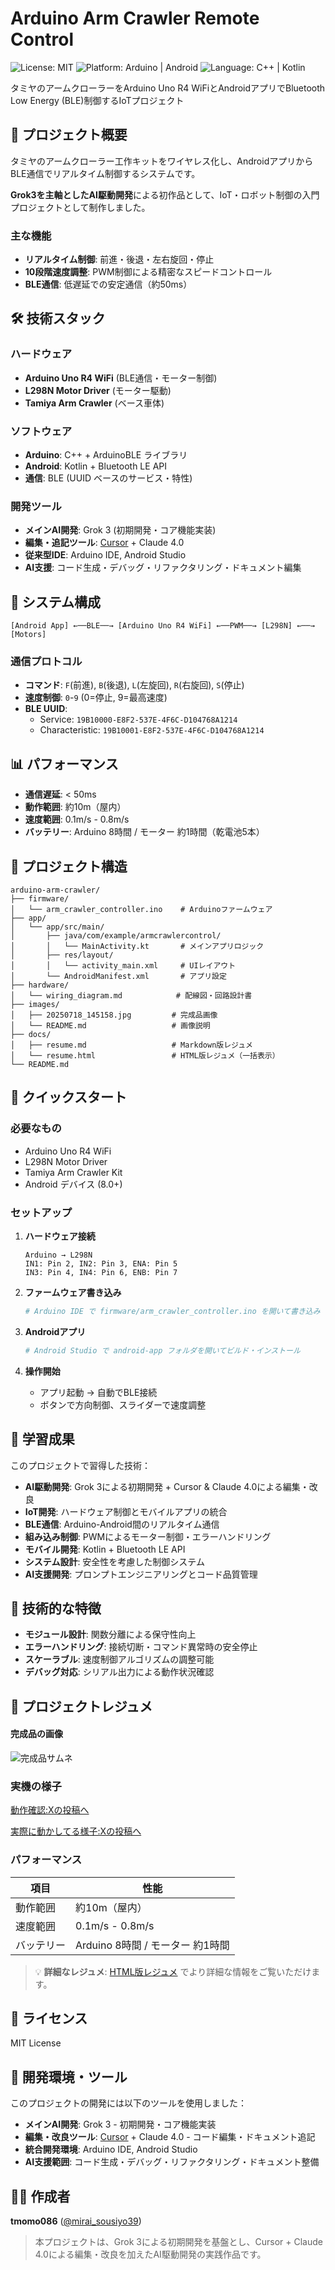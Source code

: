 # Arduino Arm Crawler Remote Control

![License: MIT](https://img.shields.io/badge/License-MIT-blue.svg)
![Platform: Arduino | Android](https://img.shields.io/badge/Platform-Arduino%20%7C%20Android-green.svg)
![Language: C++ | Kotlin](https://img.shields.io/badge/Language-C%2B%2B%20%7C%20Kotlin-orange.svg)

タミヤのアームクローラーをArduino Uno R4 WiFiとAndroidアプリでBluetooth Low Energy (BLE)制御するIoTプロジェクト

## 🎯 プロジェクト概要

タミヤのアームクローラー工作キットをワイヤレス化し、AndroidアプリからBLE通信でリアルタイム制御するシステムです。

**Grok3を主軸としたAI駆動開発**による初作品として、IoT・ロボット制御の入門プロジェクトとして制作しました。

### 主な機能
- **リアルタイム制御**: 前進・後退・左右旋回・停止
- **10段階速度調整**: PWM制御による精密なスピードコントロール
- **BLE通信**: 低遅延での安定通信（約50ms）

## 🛠️ 技術スタック

### ハードウェア
- **Arduino Uno R4 WiFi** (BLE通信・モーター制御)
- **L298N Motor Driver** (モーター駆動)
- **Tamiya Arm Crawler** (ベース車体)

### ソフトウェア
- **Arduino**: C++ + ArduinoBLE ライブラリ
- **Android**: Kotlin + Bluetooth LE API
- **通信**: BLE (UUID ベースのサービス・特性)

### 開発ツール
- **メインAI開発**: Grok 3 (初期開発・コア機能実装)
- **編集・追記ツール**: [Cursor](https://cursor.sh/) + Claude 4.0
- **従来型IDE**: Arduino IDE, Android Studio
- **AI支援**: コード生成・デバッグ・リファクタリング・ドキュメント編集

## 📱 システム構成

```
[Android App] ←──BLE──→ [Arduino Uno R4 WiFi] ←──PWM──→ [L298N] ←──→ [Motors]
```

### 通信プロトコル
- **コマンド**: `F`(前進), `B`(後退), `L`(左旋回), `R`(右旋回), `S`(停止)
- **速度制御**: `0`-`9` (0=停止, 9=最高速度)
- **BLE UUID**: 
  - Service: `19B10000-E8F2-537E-4F6C-D104768A1214`
  - Characteristic: `19B10001-E8F2-537E-4F6C-D104768A1214`

## 📊 パフォーマンス

- **通信遅延**: < 50ms
- **動作範囲**: 約10m（屋内）
- **速度範囲**: 0.1m/s - 0.8m/s
- **バッテリー**: Arduino 8時間 / モーター 約1時間（乾電池5本）

## 📁 プロジェクト構造

```
arduino-arm-crawler/
├── firmware/
│   └── arm_crawler_controller.ino    # Arduinoファームウェア
├── app/
│   └── app/src/main/
│       ├── java/com/example/armcrawlercontrol/
│       │   └── MainActivity.kt       # メインアプリロジック
│       ├── res/layout/
│       │   └── activity_main.xml     # UIレイアウト
│       └── AndroidManifest.xml       # アプリ設定
├── hardware/
│   └── wiring_diagram.md            # 配線図・回路設計書
├── images/
│   ├── 20250718_145158.jpg         # 完成品画像
│   └── README.md                   # 画像説明
├── docs/
│   ├── resume.md                   # Markdown版レジュメ
│   └── resume.html                 # HTML版レジュメ（一括表示）
└── README.md
```

## 🚀 クイックスタート

### 必要なもの
- Arduino Uno R4 WiFi
- L298N Motor Driver
- Tamiya Arm Crawler Kit
- Android デバイス (8.0+)

### セットアップ
1. **ハードウェア接続**
   ```
   Arduino → L298N
   IN1: Pin 2, IN2: Pin 3, ENA: Pin 5
   IN3: Pin 4, IN4: Pin 6, ENB: Pin 7
   ```

2. **ファームウェア書き込み**
   ```bash
   # Arduino IDE で firmware/arm_crawler_controller.ino を開いて書き込み
   ```

3. **Androidアプリ**
   ```bash
   # Android Studio で android-app フォルダを開いてビルド・インストール
   ```

4. **操作開始**
   - アプリ起動 → 自動でBLE接続
   - ボタンで方向制御、スライダーで速度調整

## 🎯 学習成果

このプロジェクトで習得した技術：

- **AI駆動開発**: Grok 3による初期開発 + Cursor & Claude 4.0による編集・改良
- **IoT開発**: ハードウェア制御とモバイルアプリの統合
- **BLE通信**: Arduino-Android間のリアルタイム通信
- **組み込み制御**: PWMによるモーター制御・エラーハンドリング
- **モバイル開発**: Kotlin + Bluetooth LE API
- **システム設計**: 安全性を考慮した制御システム
- **AI支援開発**: プロンプトエンジニアリングとコード品質管理

## 🔧 技術的な特徴

- **モジュール設計**: 関数分離による保守性向上
- **エラーハンドリング**: 接続切断・コマンド異常時の安全停止
- **スケーラブル**: 速度制御アルゴリズムの調整可能
- **デバッグ対応**: シリアル出力による動作状況確認

## 📸 プロジェクトレジュメ

#### 完成品の画像
![完成品サムネ](images/20250718_145158.jpg)

### 実機の様子

[動作確認:Xの投稿へ](https://x.com/mirai_sousiyo39/status/1909121900678426879?t=9XamzxhPQmJzlQOsojcGTQ&s=19)

[実際に動かしてる様子:Xの投稿へ](https://x.com/i/status/1909567755181080726)

### パフォーマンス

| 項目 | 性能 |
|------|------|
| 動作範囲 | 約10m（屋内） |
| 速度範囲 | 0.1m/s - 0.8m/s |
| バッテリー | Arduino 8時間 / モーター 約1時間 |

> 💡 **詳細なレジュメ**: [HTML版レジュメ](docs/resume.html) でより詳細な情報をご覧いただけます。

## 📄 ライセンス

MIT License

## 🔧 開発環境・ツール

このプロジェクトの開発には以下のツールを使用しました：

- **メインAI開発**: Grok 3 - 初期開発・コア機能実装
- **編集・改良ツール**: [Cursor](https://cursor.sh/) + Claude 4.0 - コード編集・ドキュメント追記
- **統合開発環境**: Arduino IDE, Android Studio
- **AI支援範囲**: コード生成・デバッグ・リファクタリング・ドキュメント整備

## 👨‍💻 作成者

**tmomo086** ([@mirai_sousiyo39](https://x.com/mirai_sousiyo39))

> 本プロジェクトは、Grok 3による初期開発を基盤とし、Cursor + Claude 4.0による編集・改良を加えたAI駆動開発の実践作品です。

